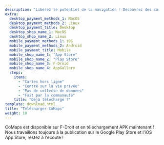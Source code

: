 ```yaml
---
description: "Libérez le potentiel de la navigation ! Découvrez des cartes hors ligne, des fonctionnalités centrées sur la vie privée et une application communautaire"
extra:
  desktop_payment_methods_1: MacOS
  desktop_payment_methods_2: Linux
  desktop_payment_title: Desktop
  desktop_shop_name_1: MacOS
  desktop_shop_name_2: Linux
  mobile_payment_methods_1: iOS
  mobile_payment_methods_2: Android
  mobile_payment_title: Mobile
  mobile_shop_name_1: "App Store"
  mobile_shop_name_2: "Play Store"
  mobile_shop_name_3: F-Droid
  mobile_shop_name_4: AppGallery
  steps:
    items:
      - "Cartes hors ligne"
      - "Centré sur la vie privée"
      - "Pas de collecte de données"
      - "Fait par la communauté"
    title: "Déjà téléchargé ?"
template: download.html
title: "Télécharger CoMaps"
weight: 10
---
```


CoMaps est disponible sur F-Droit et en téléchargement APK maintenant ! Nous
travaillons toujours à la publication sur le Google Play Store et l'iOS App
Store, restez à l'écoute !
